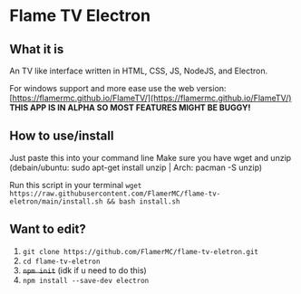 # Flame TV Electron

## What it is
An TV like interface written in HTML, CSS, JS, NodeJS, and Electron.


For windows support and more ease use the web version: [https://flamermc.github.io/FlameTV/](https://flamermc.github.io/FlameTV/)
**THIS APP IS IN ALPHA SO MOST FEATURES MIGHT BE BUGGY!**
## How to use/install
Just paste this into your command line
Make sure you have wget and unzip (debain/ubuntu: 
sudo apt-get install unzip | Arch: pacman -S unzip)

Run this script in your terminal
`wget https://raw.githubusercontent.com/FlamerMC/flame-tv-eletron/main/install.sh && bash install.sh`
## Want to edit?
1. `git clone https://github.com/FlamerMC/flame-tv-eletron.git`
2. `cd flame-tv-eletron`
3. ~~`npm init`~~ (idk if u need to do this)
4. `npm install --save-dev electron`
